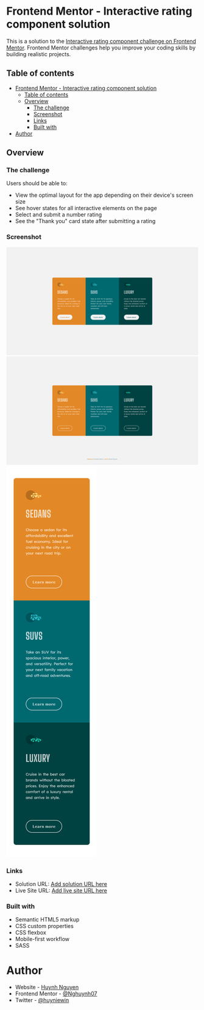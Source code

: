 # Frontend Mentor - Interactive rating component solution

This is a solution to the [Interactive rating component challenge on Frontend Mentor](https://www.frontendmentor.io/challenges/interactive-rating-component-koxpeBUmI). Frontend Mentor challenges help you improve your coding skills by building realistic projects.

## Table of contents

- [Frontend Mentor - Interactive rating component solution](#frontend-mentor---interactive-rating-component-solution)
  - [Table of contents](#table-of-contents)
  - [Overview](#overview)
    - [The challenge](#the-challenge)
    - [Screenshot](#screenshot)
    - [Links](#links)
    - [Built with](#built-with)
- [Author](#author)

## Overview

### The challenge

Users should be able to:

- View the optimal layout for the app depending on their device's screen size
- See hover states for all interactive elements on the page
- Select and submit a number rating
- See the "Thank you" card state after submitting a rating

### Screenshot

![Desktop](solution_images/desktop.png)
![Hover State](solution_images/hover-states.png)
![Mobile](solution_images/mobile.png)

### Links

- Solution URL: [Add solution URL here](https://github.com/Nghuynh07/Interactive_Rating_Component)
- Live Site URL: [Add live site URL here](https://6268d9933f323459f88242f7--glowing-strudel-c28f1b.netlify.app/)

### Built with

- Semantic HTML5 markup
- CSS custom properties
- CSS flexbox
- Mobile-first workflow
- SASS

# Author

- Website - [Huynh Nguyen](https://huynhtn.com/)
- Frontend Mentor - [@Nghuynh07](https://www.frontendmentor.io/profile/Nghuynh07)
- Twitter - [@huyniewin](https://twitter.com/huyniewin)
